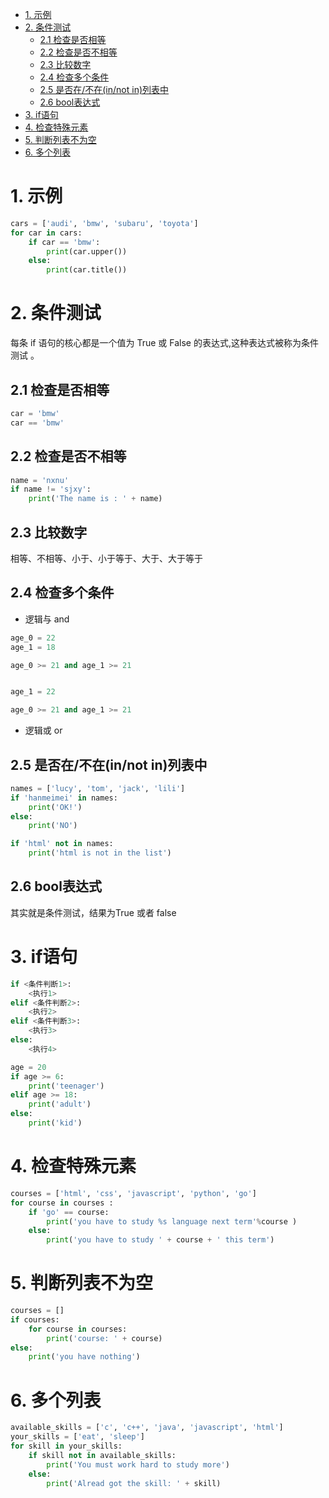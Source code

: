 <!-- TOC -->

- [1. 示例](#1-示例)
- [2. 条件测试](#2-条件测试)
    - [2.1 检查是否相等](#21-检查是否相等)
    - [2.2 检查是否不相等](#22-检查是否不相等)
    - [2.3 比较数字](#23-比较数字)
    - [2.4 检查多个条件](#24-检查多个条件)
    - [2.5 是否在/不在(in/not in)列表中](#25-是否在不在innot-in列表中)
    - [2.6 bool表达式](#26-bool表达式)
- [3. if语句](#3-if语句)
- [4. 检查特殊元素](#4-检查特殊元素)
- [5. 判断列表不为空](#5-判断列表不为空)
- [6. 多个列表](#6-多个列表)

<!-- /TOC -->
# 1. 示例
```python
cars = ['audi', 'bmw', 'subaru', 'toyota']
for car in cars:
    if car == 'bmw':
        print(car.upper())
    else:
        print(car.title())
```
# 2. 条件测试
每条 if 语句的核心都是一个值为 True 或 False 的表达式,这种表达式被称为条件测试 。

## 2.1 检查是否相等
```python
car = 'bmw'
car == 'bmw'
```

## 2.2 检查是否不相等
```python
name = 'nxnu'
if name != 'sjxy':
    print('The name is : ' + name)
```

## 2.3 比较数字
相等、不相等、小于、小于等于、大于、大于等于

## 2.4 检查多个条件
- 逻辑与 and 
```python
age_0 = 22
age_1 = 18

age_0 >= 21 and age_1 >= 21


age_1 = 22

age_0 >= 21 and age_1 >= 21
```
- 逻辑或 or

## 2.5 是否在/不在(in/not in)列表中
```python
names = ['lucy', 'tom', 'jack', 'lili']
if 'hanmeimei' in names:
    print('OK!')
else:
    print('NO')

if 'html' not in names:
    print('html is not in the list') 
```
## 2.6 bool表达式
其实就是条件测试，结果为True 或者 false

# 3. if语句
```python
if <条件判断1>:
    <执行1>
elif <条件判断2>:
    <执行2>
elif <条件判断3>:
    <执行3>
else:
    <执行4>
```
```python
age = 20
if age >= 6:
    print('teenager')
elif age >= 18:
    print('adult')
else:
    print('kid')
```
# 4. 检查特殊元素
```python
courses = ['html', 'css', 'javascript', 'python', 'go']
for course in courses :
    if 'go' == course:
        print('you have to study %s language next term'%course )
    else:
        print('you have to study ' + course + ' this term')
```

# 5. 判断列表不为空
```python
courses = []
if courses:
    for course in courses:
        print('course: ' + course)
else:
    print('you have nothing')
```

# 6. 多个列表
```python
available_skills = ['c', 'c++', 'java', 'javascript', 'html']
your_skills = ['eat', 'sleep']
for skill in your_skills:
    if skill not in available_skills:
        print('You must work hard to study more')
    else:
        print('Alread got the skill: ' + skill)
```